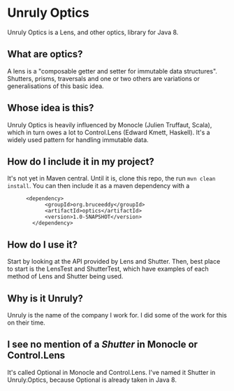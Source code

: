 Unruly Optics
======

Unruly Optics is a Lens, and other optics, library for Java 8.

What are optics?
---------------

A lens is a "composable getter and setter for immutable data structures".  Shutters, prisms, traversals and one or two
others are variations or generalisations of this basic idea.
 
Whose idea is this?
-------------------

Unruly Optics is heavily influenced by Monocle (Julien Truffaut, Scala),
which in turn owes a lot to Control.Lens (Edward Kmett, Haskell).  It's a 
widely used pattern for handling immutable data.

How do I include  it in my project?
----------------

It's not yet in Maven central.  Until it is, clone this repo, the run 
```mvn clean install```.  You can then include it as a maven dependency with a 
```$xslt
      <dependency>
            <groupId>org.bruceeddy</groupId>
            <artifactId>optics</artifactId>
            <version>1.0-SNAPSHOT</version>
        </dependency>
```

How do I use it?
----------------

Start by looking at the API provided by Lens and Shutter.  Then, 
best place to start is the LensTest and ShutterTest, which have examples
of each method of Lens and Shutter being used.

Why is it Unruly?
----------------

Unruly is the name of the company I work for.  I did some of the work for this on their time.

I see no mention of a *Shutter* in Monocle or Control.Lens
--------------------

It's called Optional in Monocle and Control.Lens.  I've named it Shutter
 in Unruly.Optics, because Optional is already taken in Java 8.
 
 




